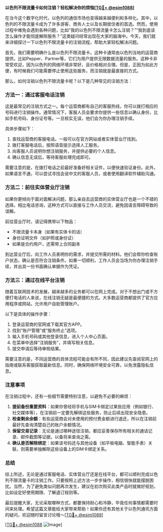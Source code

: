 **以色列不限流量卡如何注销？轻松解决你的烦恼[[TG💪+ @esim1088](https://t.me/s/esim1088)]**

在当今这个数字化时代，以色列的通信市场也变得越来越便利和多样化。其中，以色列的不限流量卡成为了许多游客、商务人士以及长期居住者的首选。然而，使用过程中难免会遇到各种问题，比如“我的以色列不限流量卡怎么注销？”“我到底该怎么操作才能彻底解除服务？”这类疑问经常出现在大家的脑海中。今天，我们就来详细探讨一下以色列不限流量卡的注销流程，帮助大家轻松解决问题。

首先，我们需要明确什么是以色列不限流量卡。这种卡通常由以色列当地的运营商提供，比如Pepper、Partner等，它们为用户提供无限数据流量的服务。这种卡非常受欢迎，因为以色列的网络环境非常好，且价格相对合理。但是，正因为如此方便，有时候我们可能需要停止使用这些服务，而注销就是最直接的方式。

那么，如何注销以色列不限流量卡呢？以下是几种常见的注销方法：

### 方法一：通过客服电话注销

这是最常见的注销方式之一。每个运营商都有自己的客服热线，你可以拨打相应的号码进行注销操作。通常情况下，客服人员会要求你提供一些信息以确认身份，比如手机号码、身份证号等。一旦核实无误，他们会为你办理注销手续。

具体步骤如下：
1. 查找运营商的客服电话。一般可以在官方网站或者实体营业厅找到。
2. 拨打客服电话后，按照语音提示选择人工服务。
3. 向客服人员说明你想注销服务，并提供必要的个人信息。
4. 确认信息无误后，等待客服处理完成即可。

需要注意的是，在拨打电话之前最好准备好相关证件，以便快速验证身份。此外，如果语言不通，可以尝试寻找会说中文的客服人员，或者使用翻译软件辅助沟通。

### 方法二：前往实体营业厅注销

如果你更倾向于面对面解决问题，那么亲自去运营商的实体营业厅也是一个不错的选择。相比电话咨询，这种方式可以直接与工作人员交流，避免因语言障碍导致的误解。

前往营业厅时，请记得携带以下物品：
- 不限流量卡本身（如果有实体卡的话）
- 身份证明文件（如护照或身份证）
- 如果是合约用户，还需带上合同副本

到达营业厅后，向工作人员表明你的需求，并提交所需的材料。他们会帮你检查账户状态，确认是否符合注销条件。如果一切顺利，工作人员会当场为你办理注销手续，并出具一份书面确认单据作为凭证。

### 方法三：通过在线平台注销

随着互联网技术的发展，越来越多的业务都可以在网上完成。对于不想出门或不方便打电话的人来说，在线注销无疑是最便捷的方式。大多数运营商都提供了官方应用程序或网站，允许用户自助管理账户。

以下是具体的操作步骤：
1. 登录运营商的官网或下载其官方APP。
2. 找到“账户管理”或“服务终止”选项。
3. 输入手机号码或其他登录信息，进入个人中心页面。
4. 在菜单中选择“注销服务”，并填写相关信息。
5. 提交申请后等待审核结果。

需要注意的是，不同运营商的具体流程可能会有所不同，因此建议先查阅官网上的指南或联系客服获取最新信息。同时，确保网络环境安全可靠，以免泄露隐私信息。

### 注意事项

在注销过程中，还有一些细节需要特别注意，以避免不必要的麻烦：

1. **提前备份重要资料**：如果你曾经将手机与SIM卡绑定过某些应用（例如银行、社交媒体等），在注销前一定要先解绑这些服务，防止后续出现安全隐患。
2. **检查剩余余额**：有些运营商会对未使用的预付费金额进行退还，所以在注销前最好先查询清楚自己的账户余额情况。
3. **保留交易记录**：无论是通过哪种途径注销，都应妥善保存所有相关的通话记录、邮件截图等证据，以备将来查询之需。
4. **确认是否解除绑定**：如果该号码还与其他设备（如平板电脑、智能手表）关联，则需要单独解除这些设备上的SIM卡绑定关系。

### 总结

综上所述，无论是通过客服电话、实体营业厅还是在线平台，都可以顺利完成以色列不限流量卡的注销工作。只要按照上述方法一步步操作，相信很快就能摆脱困扰。当然，为了避免类似问题再次发生，建议在初次购买此类产品时就做好规划，比如设定好使用期限、了解退订规则等。

最后提醒大家，无论采取哪种方式，都要保持耐心和冷静，毕竟任何事情都需要时间来处理。希望这篇文章能给大家带来帮助！如果你还有其他关于以色列通讯方面的疑问，欢迎随时留言讨论哦～[[TG💪+ @esim1088](https://t.me/s/esim1088)]

[[TG💪+ @esim1088](https://t.me/s/esim1088) ![Image](https://i.postimg.cc/4NQfJmqS/Snipaste-2025-05-13-00-14-12.png)]